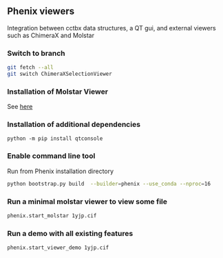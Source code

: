 ## Phenix viewers 
Integration between cctbx data structures, a QT gui, and external viewers such as ChimeraX and Molstar

### Switch to branch
```bash
git fetch --all
git switch ChimeraXSelectionViewer
```

### Installation of Molstar Viewer
See [here](https://github.com/phenix-project/phenix-molstar)

### Installation of additional dependencies
```
python -m pip install qtconsole
```

### Enable command line tool
Run from Phenix installation directory
```bash
python bootstrap.py build  --builder=phenix --use_conda --nproc=16
```


### Run a minimal molstar viewer to view some file
```bash
phenix.start_molstar 1yjp.cif
```


### Run a demo with all existing features
```bash
phenix.start_viewer_demo 1yjp.cif
```
